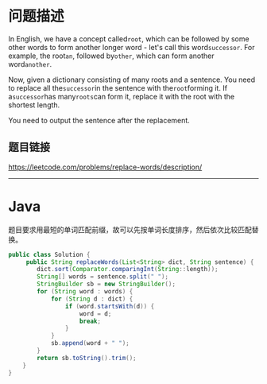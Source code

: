 # 问题描述

In English, we have a concept called`root`, which can be followed by some other words to form another longer word - let's call this word`successor`. For example, the root`an`, followed by`other`, which can form another word`another`.

Now, given a dictionary consisting of many roots and a sentence. You need to replace all the`successor`in the sentence with the`root`forming it. If a`successor`has many`roots`can form it, replace it with the root with the shortest length.

You need to output the sentence after the replacement.

## 题目链接

https://leetcode.com/problems/replace-words/description/

---

# Java

题目要求用最短的单词匹配前缀，故可以先按单词长度排序，然后依次比较匹配替换。

```java
public class Solution {
     public String replaceWords(List<String> dict, String sentence) {
        dict.sort(Comparator.comparingInt(String::length));
        String[] words = sentence.split(" ");
        StringBuilder sb = new StringBuilder();
        for (String word : words) {
            for (String d : dict) {
                if (word.startsWith(d)) {
                    word = d;
                    break;
                }
            }
            sb.append(word + " ");
        }
        return sb.toString().trim();
    }
}
```



